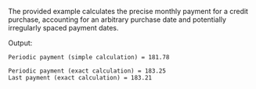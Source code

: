 
The provided example calculates the precise monthly payment for a credit purchase, accounting for an arbitrary purchase date and potentially irregularly spaced payment dates.

Output:
```
Periodic payment (simple calculation) = 181.78

Periodic payment (exact calculation) = 183.25
Last payment (exact calculation) = 183.21
```